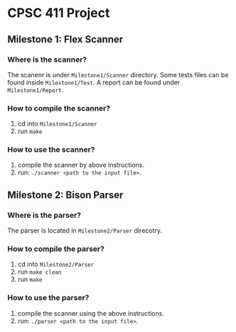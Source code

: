 # CPSC 411 Project 

## Milestone 1: Flex Scanner 

### Where is the **scanner**?

The scanenr is under `Milestone1/Scanner` directory. Some tests files can be found inside `Milestone1/Test`.
A report can be found under `Milestone1/Report`.

### How to compile the **scanner**?

1. cd into `Milestone1/Scanner`
2. run `make`

### How to use the **scanner**?

1. compile the scanner by above instructions.
2. run: `./scanner <path to the input file>`.


## Milestone 2: Bison Parser

### Where is the **parser**?

The parser is located in `Milestone2/Parser` direcotry.

### How to compile the **parser**?

1. cd into `Milestone2/Parser`
2. run `make clean`
3. run `make`

### How to use the **parser**?

1. compile the scanner using the above instructions.
2. run: `./parser <path to the input file>`.

